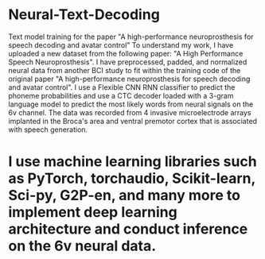 # Neural-Text-Decoding
Text model training for the paper "A high-performance neuroprosthesis for speech decoding and avatar control"
To understand my work, I have uploaded a new dataset from the following paper: "A High Performance Speech Neuroprosthesis". I have preprocessed, padded, and normalized neural data from another BCI study to fit within the training code of the original paper "A high-performance neuroprosthesis for speech decoding and avatar control". I use a Flexible CNN RNN classifier to predict the phoneme probabilities and use a CTC decoder loaded with a 3-gram language model to predict the most likely words from neural signals on the 6v channel. The data was recorded from 4 invasive microelectrode arrays implanted in the Broca's area and ventral premotor cortex that is associated with speech generation.

# I use machine learning libraries such as PyTorch, torchaudio, Scikit-learn, Sci-py, G2P-en, and many more to implement deep learning architecture and conduct inference on the 6v neural data.
